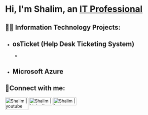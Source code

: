 <h1>Hi, I'm Shalim, an <a href="https://www.linkedin.com/in/shalim-razzak">IT Professional</a> </h1>

<h2>👨‍💻 Information Technology Projects:</h2>

- <b>osTicket (Help Desk Ticketing System)</b>
  -
  -
- <b>Microsoft Azure</b>
  -

<h2>🤳Connect with me:</h2>

[<img align="left" alt="Shalim | youtube" height="40px" width="75px" src="https://i.imgur.com/IqICeqR.png" />][youtube]
[<img align="left" alt="Shalim | LinkedIn" height="25px" width="75px" src="https://i.imgur.com/vmh7Kph.png" />][linkedin]
[<img align="left" alt="Shalim | Instagram" height="25px" width="75px" src="https://i.imgur.com/JjYvaZz.jpg" />][instagram]

[youtube]: https://www.youtube.com/@todotechpr7918
[instagram]: https://www.instagram.com/shalimrazzak1
[linkedin]: https://www.linkedin.com/in/shalim-razzak
